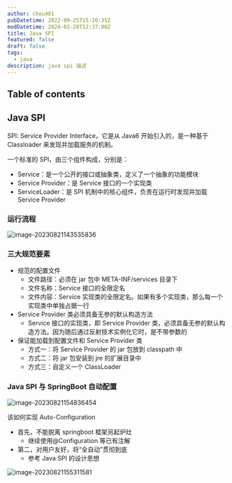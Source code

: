 ```yaml
---
author: chou401
pubDatetime: 2022-09-25T15:20:35Z
modDatetime: 2024-02-28T12:37:00Z
title: Java SPI
featured: false
draft: false
tags:
  - java
description: java spi 描述
---
```


## Table of contents

## Java SPI

SPI: Service Provider Interface，它是从 Java6 开始引入的，是一种基于 Classloader 来发现并加载服务的机制。

一个标准的 SPI，由三个组件构成，分别是：

- Service：是一个公开的接口或抽象类，定义了一个抽象的功能模块
- Service Provider：是 Service 接口的一个实现类
- ServiceLoader：是 SPI 机制中的核心组件，负责在运行时发现并加载 Service Provider

### 运行流程

![image-20230821143535836](https://cdn.jsdelivr.net/gh/chou401/pic-md@master/img/image-20230821143535836.png)

### 三大规范要素

- 规范的配置文件
  - 文件路径：必须在 jar 包中 META-INF/services 目录下
  - 文件名称：Service 接口的全限定名
  - 文件内容：Service 实现类的全限定名。如果有多个实现类，那么每一个实现类中单独占据一行
- Service Provider 类必须具备无参的默认构造方法
  - Service 接口的实现类，即 Service Provider 类，必须具备无参的默认构造方法。因为随后通过反射技术实例化它时，是不带参数的
- 保证能加载到配置文件和 Service Provider 类
  - 方式一：将 Service Provider 的 jar 包放到 classpath 中
  - 方式二：将 jar 包安装到 jre 的扩展目录中
  - 方式三：自定义一个 ClassLoader

### Java SPI 与 SpringBoot 自动配置

![image-20230821154836454](https://cdn.jsdelivr.net/gh/chou401/pic-md@master/img/image-20230821154836454.png)

该如何实现 Auto-Configuration

- 首先，不能脱离 springboot 框架另起炉灶
  - 继续使用@Configuration 等已有注解
- 第二，对用户友好，将“全自动”贯彻到底
  - 参考 Java SPI 的设计思想

![image-20230821155311581](https://cdn.jsdelivr.net/gh/chou401/pic-md@master/img/image-20230821155311581.png)

